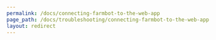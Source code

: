 ```yaml
---
permalink: /docs/connecting-farmbot-to-the-web-app
page_path: /docs/troubleshooting/connecting-farmbot-to-the-web-app
layout: redirect
---
```

